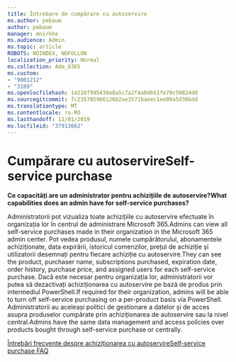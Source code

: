 ```yaml
---
title: Întrebare de cumpărare cu autoservire
ms.author: pebaum
author: pebaum
manager: mnirkhe
ms.audience: Admin
ms.topic: article
ROBOTS: NOINDEX, NOFOLLOW
localization_priority: Normal
ms.collection: Adm_O365
ms.custom:
- "9001212"
- "3189"
ms.openlocfilehash: 14218f995430a8a5c7a2f4a0db51fe79c59824d0
ms.sourcegitcommit: fc2357059b6126b2ae3571baeec1ee89a5d36bdd
ms.translationtype: MT
ms.contentlocale: ro-RO
ms.lasthandoff: 11/01/2019
ms.locfileid: "37913662"
---
```

# <a name="self-service-purchase"></a><span data-ttu-id="ac3fb-102">Cumpărare cu autoservire</span><span class="sxs-lookup"><span data-stu-id="ac3fb-102">Self-service purchase</span></span>

<span data-ttu-id="ac3fb-103">**Ce capacități are un administrator pentru achizițiile de autoservire?**</span><span class="sxs-lookup"><span data-stu-id="ac3fb-103">**What capabilities does an admin have for self-service purchases?**</span></span>

<span data-ttu-id="ac3fb-104">Administratorii pot vizualiza toate achizițiile cu autoservire efectuate în organizația lor în centrul de administrare Microsoft 365.</span><span class="sxs-lookup"><span data-stu-id="ac3fb-104">Admins can view all self-service purchases made in their organization in the Microsoft 365 admin center.</span></span> <span data-ttu-id="ac3fb-105">Pot vedea produsul, numele cumpărătorului, abonamentele achiziționate, data expirării, istoricul comenzilor, prețul de achiziție și utilizatorii desemnați pentru fiecare achiziție cu autoservire.</span><span class="sxs-lookup"><span data-stu-id="ac3fb-105">They can see the product, purchaser name, subscriptions purchased, expiration date, order history, purchase price, and assigned users for each self-service purchase.</span></span>  <span data-ttu-id="ac3fb-106">Dacă este necesar pentru organizația lor, administratorii vor putea să dezactivați achiziționarea cu autoservire pe bază de produs prin intermediul PowerShell.</span><span class="sxs-lookup"><span data-stu-id="ac3fb-106">If required for their organization, admins will be able to turn off self-service purchasing on a per-product basis via PowerShell.</span></span>  <span data-ttu-id="ac3fb-107">Administratorii au aceleași politici de gestionare a datelor și de acces asupra produselor cumpărate prin achiziționarea de autoservire sau la nivel central.</span><span class="sxs-lookup"><span data-stu-id="ac3fb-107">Admins have the same data management and access policies over products bought through self-service purchase or centrally.</span></span>

[<span data-ttu-id="ac3fb-108">Întrebări frecvente despre achiziționarea cu autoservire</span><span class="sxs-lookup"><span data-stu-id="ac3fb-108">Self-service purchase FAQ</span></span>](https://aka.ms/self-service-purchase-faq)

